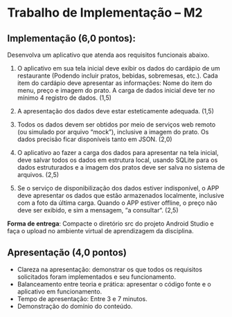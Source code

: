 # Trabalho de Implementação – M2

## Implementação (6,0 pontos):
Desenvolva um aplicativo que atenda aos requisitos funcionais abaixo.

1. O aplicativo em sua tela inicial deve exibir os dados do cardápio de
   um restaurante (Podendo incluir pratos, bebidas, sobremesas, etc.).
   Cada item do cardápio deve apresentar as informações: Nome do
   item do menu, preço e imagem do prato. A carga de dados inicial
   deve ter no mínimo 4 registro de dados. (1,5)

2. A apresentação dos dados deve estar esteticamente adequada. (1,5)

3. Todos os dados devem ser obtidos por meio de serviços web remoto
   (ou simulado por arquivo “mock”), inclusive a imagem do prato. Os
   dados precisão ficar disponíveis tanto em JSON. (2,0)

4. O aplicativo ao fazer a carga dos dados para apresentar na tela
   inicial, deve salvar todos os dados em estrutura local, usando SQLite
   para os dados estruturados e a imagem dos pratos deve ser salva no
   sistema de arquivos. (2,5)

5. Se o serviço de disponibilização dos dados estiver indisponível, o
   APP deve apresentar os dados que estão armazenados localmente,
   inclusive com a foto da última carga. Quando o APP estiver offline,
   o preço não deve ser exibido, e sim a mensagem, “a consultar“. (2,5)

**Forma de entrega**: Compacte o diretório src do projeto Android Studio e
faça o upload no ambiente virtual de aprendizagem da disciplina.

## Apresentação (4,0 pontos)
- Clareza na apresentação: demonstrar os que todos os requisitos
  solicitados foram implementados e seu funcionamento.
- Balanceamento entre teoria e prática: apresentar o código fonte e o
  aplicativo em funcionamento.
- Tempo de apresentação: Entre 3 e 7 minutos.
- Demonstração do domínio do conteúdo.